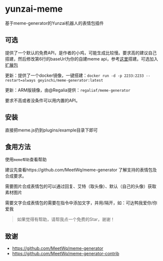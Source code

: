 # yunzai-meme
基于meme-generator的Yunzai机器人的表情包插件

## 可选
提供了一个默认的免费API，是作者的小鸡，可能生成比较慢。要求高的建议自己搭建，然后修改第6行的baseUrl为你的自建meme api，参考[这里](https://github.com/MeetWq/meme-generator)搭建。可选加入[扩展包](https://github.com/MeetWq/meme-generator-contrib)

更新：提供了一个docker镜像，一键搭建：`docker run -d -p 2233:2233 --restart=always geyinchi/meme-generator:latest`

更新：ARM版镜像，由@Regalia提供：`regaliaf/meme-generator`

要求不高或者没条件可以用内置的API。

## 安装

直接把meme.js扔到plugins/example目录下即可

## 食用方法

使用`meme帮助`查看帮助

建议先查看https://github.com/MeetWq/meme-generator 了解支持的表情包及合成要求。

需要图片合成表情包的可以通过回复、艾特（取头像）、默认（自己的头像）获取素材图片

需要文字合成表情包的需要在指令中添加文字，并用/隔开，如：可达鸭我爱你/你爱我

> 如果觉得有帮助，请帮我点一个免费的Star，谢谢！

## 致谢

* https://github.com/MeetWq/meme-generator
* https://github.com/MeetWq/meme-generator-contrib

